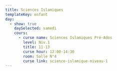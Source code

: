 ```yaml
---
title: Sciences Islamiques
templateKey: enfant
day:
  - show: true
    daySelected: samedi
    cours:
      - curse name: Sciences Islamiques Pré-Ados
        level: Niv.1
        title: 11-13
        curse hour: 12:00-14:30
        room: Salle N°4
        curse link: science-islamique-niveau-1
---
```

